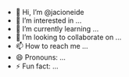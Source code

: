 - 👋 Hi, I’m @jacioneide
- 👀 I’m interested in ...
- 🌱 I’m currently learning ...
- 💞️ I’m looking to collaborate on ...
- 📫 How to reach me ...
- 😄 Pronouns: ...
- ⚡ Fun fact: ...

<!---
jacioneide/jacioneide is a ✨ special ✨ repository because its `README.md` (this file) appears on your GitHub profile.
You can click the Preview link to take a look at your changes.
--->
